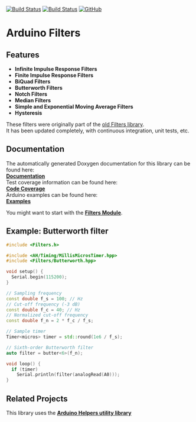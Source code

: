[![Build Status](https://github.com/tttapa/Arduino-Filters/workflows/CI%20Tests/badge.svg)](https://github.com/tttapa/Arduino-Filters/actions)
[![Build Status](https://travis-ci.org/tttapa/Arduino-Filters.svg?branch=master)](https://travis-ci.org/tttapa/Arduino-Filters)
[![GitHub](https://img.shields.io/github/stars/tttapa/Arduino-Filters?label=GitHub&logo=github)](https://github.com/tttapa/Arduino-Filters)

# Arduino Filters

## Features

- **Infinite Impulse Response Filters**
- **Finite Impulse Response Filters**
- **BiQuad Filters**
- **Butterworth Filters**
- **Notch Filters**
- **Median Filters**
- **Simple and Exponential Moving Average Filters**
- **Hysteresis**

These filters were originally part of the
[old Filters library](https://github.com/tttapa/Filters).  
It has been updated completely, with continuous integration, unit tests, etc.

## Documentation

The automatically generated Doxygen documentation for this library can be found 
here:  
[**Documentation**](https://tttapa.github.io/Arduino-Filters/Doxygen/index.html)  
Test coverage information can be found here:  
[**Code Coverage**](https://tttapa.github.io/Arduino-Filters/Coverage/index.html)  
Arduino examples can be found here:  
[**Examples**](https://tttapa.github.io/Arduino-Filters/Doxygen/examples.html)

You might want to start with the 
[**Filters Module**](https://tttapa.github.io/Arduino-Filters/Doxygen/d2/d5a/group__Filters.html).

## Example: Butterworth filter

```cpp
#include <Filters.h>

#include <AH/Timing/MillisMicrosTimer.hpp>
#include <Filters/Butterworth.hpp>

void setup() {
  Serial.begin(115200);
}

// Sampling frequency
const double f_s = 100; // Hz
// Cut-off frequency (-3 dB)
const double f_c = 40; // Hz
// Normalized cut-off frequency
const double f_n = 2 * f_c / f_s;

// Sample timer
Timer<micros> timer = std::round(1e6 / f_s);

// Sixth-order Butterworth filter
auto filter = butter<6>(f_n);

void loop() {
  if (timer)
    Serial.println(filter(analogRead(A0)));
}
```

## Related Projects

This library uses the
[**Arduino Helpers utility library**](https://github.com/tttapa/Arduino-Helpers)